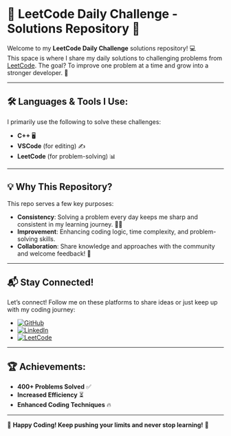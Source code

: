 # 🎯 LeetCode Daily Challenge - Solutions Repository 🚀

Welcome to my **LeetCode Daily Challenge** solutions repository! 💻  
This space is where I share my daily solutions to challenging problems from [LeetCode](https://leetcode.com/problemset/all/). The goal? To improve one problem at a time and grow into a stronger developer. 🌱

---

## 🛠️ Languages & Tools I Use:
I primarily use the following to solve these challenges:
- **C++** 🖥️
- **VSCode** (for editing) ✍️
- **LeetCode** (for problem-solving) 📊

---

## 💡 Why This Repository?

This repo serves a few key purposes:
- **Consistency**: Solving a problem every day keeps me sharp and consistent in my learning journey. 🏋️‍♂️
- **Improvement**: Enhancing coding logic, time complexity, and problem-solving skills.
- **Collaboration**: Share knowledge and approaches with the community and welcome feedback! 🔄

---

## 📬 Stay Connected!

Let’s connect! Follow me on these platforms to share ideas or just keep up with my coding journey:

- [![GitHub](https://img.shields.io/badge/GitHub-333?style=for-the-badge&logo=github&logoColor=white)](https://github.com/intjarmansuri)  
- [![LinkedIn](https://img.shields.io/badge/LinkedIn-0077B5?style=for-the-badge&logo=linkedin&logoColor=white)](https://www.linkedin.com/in/intjarmansuri)  
- [![LeetCode](https://img.shields.io/badge/LeetCode-FFA116?style=for-the-badge&logo=leetcode&logoColor=white)](https://leetcode.com/u/intjarmansuri)

---

## 🏆 Achievements:
- **400+ Problems Solved** ✅
- **Increased Efficiency** ⏳
- **Enhanced Coding Techniques** 🔥

---

🌟 **Happy Coding! Keep pushing your limits and never stop learning!** 🌟
